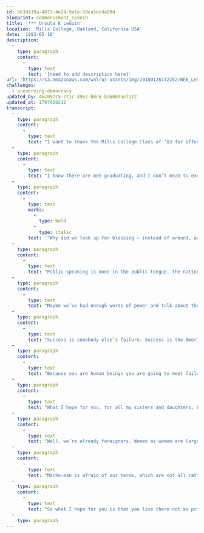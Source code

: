 ```yaml
---
id: b63d419a-4073-4e24-9a1e-59ea5ecd489d
blueprint: commencement_speech
title: '*** Ursula K LeGuin'
location: 'Mills College, Oakland, California USA'
date: '1983-05-18'
description:
  -
    type: paragraph
    content:
      -
        type: text
        text: '[need to add description here]'
url: 'https://s3.amazonaws.com/walrus-assets/img/20180126132252/WEB_LeGuin_Art.jpg'
challenges:
  - preserving-democracy
updated_by: 46c097c5-771c-49e2-b8c6-ba6009ae7172
updated_at: 1707920212
transcript:
  -
    type: paragraph
    content:
      -
        type: text
        text: "I want to thank the Mills College Class of ‘83 for offering me a rare chance: to speak aloud in public in the language of\_women."
  -
    type: paragraph
    content:
      -
        type: text
        text: "I know there are men graduating, and I don’t mean to exclude them, far from it. There is a Greek tragedy where the Greek says to the foreigner, “If you don’t understand Greek, please signify by nodding.” Anyhow, commencements are usually operated under the unspoken agreement that everybody graduating is either male or ought to be. That’s why we are all wearing these twelfth-century dresses that look so great on men and make women look either like a mushroom or a pregnant stork. Intellectual tradition is\_male."
  -
    type: paragraph
    content:
      -
        type: text
        marks:
          -
            type: bold
          -
            type: italic
        text: '“Why did we look up for blessing – instead of around, and down? What hope we have lies there. Not in the sky full of orbiting spy-eyes and weaponry, but in the earth we have looked down upon. Not from above, but from below. Not in the light that blinds, but in the dark that nourishes, where human beings grow human souls.”'
  -
    type: paragraph
    content:
      -
        type: text
        text: "Public speaking is done in the public tongue, the national or tribal language; and the language of our tribe is the men’s language. Of course women learn it. We’re not dumb. If you can tell Margaret Thatcher from Ronald Reagan, or Indira Gandhi from General Somoza, by anything they say, tell me how. This is a man’s world, so it talks a man’s language. The words are all words of power. You’ve come a long way, baby, but no way is long enough. You can’t even get there by selling yourself out: because there is theirs, not\_yours."
  -
    type: paragraph
    content:
      -
        type: text
        text: "Maybe we’ve had enough words of power and talk about the battle of life. Maybe we need some words of weakness. Instead of saying now that I hope you will all go forth from this ivory tower of college into the Real World and forge a triumphant career or at least help your husband to and keep our country strong and be a success in everything – instead of talking about power, what if I talked like a woman right here in public? It won’t sound right. It’s going to sound terrible. What if I said what I hope for you is first, if – only if – you want kids, I hope you have them. Not hordes of them. A couple, enough. I hope they’re beautiful. I hope you and they have enough to eat, and a place to be warm and clean in, and friends, and work you like doing. Well, is that what you went to college for? Is that all? What about\_success?"
  -
    type: paragraph
    content:
      -
        type: text
        text: "Success is somebody else’s failure. Success is the American Dream we can keep dreaming because most people in most places, including thirty million of ourselves, live wide awake in the terrible reality of poverty. No, I do not wish you success. I don’t even want to talk about it. I want to talk about\_failure."
  -
    type: paragraph
    content:
      -
        type: text
        text: "Because you are human beings you are going to meet failure. You are going to meet disappointment, injustice, betrayal, and irreparable loss. You will find you’re weak where you thought yourself strong. You’ll work for possessions and then find they possess you. You will find yourself – as I know you already have – in dark places, alone, and\_afraid."
  -
    type: paragraph
    content:
      -
        type: text
        text: "What I hope for you, for all my sisters and daughters, brothers and sons, is that you will be able to live there, in the dark place. To live in the place that our rationalizing culture of success denies, calling it a place of exile, uninhabitable,\_foreign."
  -
    type: paragraph
    content:
      -
        type: text
        text: "Well, we’re already foreigners. Women as women are largely excluded from, alien to, the self-declared male norms of this society, where human beings are called Man, the only respectable god is male, the only direction is up. So that’s their country; let’s explore our own. I’m not talking about sex; that’s a whole other universe, where every man and woman is on their own. I’m talking about society, the so-called man’s world of institutionalized competition, aggression, violence, authority, and power. If we want to live as women, some separatism is forced upon us: Mills College is a wise embodiment of that separatism. The war-games world wasn’t made by us or for us; we can’t even breathe the air there without masks. And if you put the mask on you’ll have a hard time getting it off. So how about going on doing things our own way, as to some extent you did here at Mills? Not for men and the male power hierarchy – that’s their game. Not against men, either – that’s still playing by their rules. But with any men who are with us: that’s our game. Why should a free woman with a college education either fight Macho-man or serve him? Why should she live her life on his\_terms?"
  -
    type: paragraph
    content:
      -
        type: text
        text: "Macho-man is afraid of our terms, which are not all rational, positive, competitive, etc. And so he has taught us to despise and deny them. In our society, women have lived, and have been despised for living, the whole side of life that includes and takes responsibility for helplessness, weakness, and illness, for the irrational and the irreparable, for all that is obscure, passive, uncontrolled, animal, unclean – the valley of the shadow, the deep, the depths of life. All that the Warrior denies and refuses is left to us and the men who share it with us and therefore, like us, can’t play doctor, only nurse, can’t be warriors, only civilians, can’t be chiefs, only indians. Well, so that is our country. The night side of our country. If there is a day side to it, high sierras, prairies of bright grass, we only know pioneers’ tales about it, we haven’t got there yet. We’re never going to get there by imitating Macho-man. We are only going to get there by going our own way, by living there, by living through the night in our own\_country."
  -
    type: paragraph
    content:
      -
        type: text
        text: "So what I hope for you is that you live there not as prisoners, ashamed of being women, consenting captives of a psychopathic social system, but as natives. That you will be at home there, keep house there, be your own mistress, with a room of your own. That you will do your work there, whatever you’re good at, art or science or tech or running a company or sweeping under the beds, and when they tell you that it’s second-class work because a woman is doing it, I hope you tell them to go to hell and while they’re going to give you equal pay for equal time. I hope you live without the need to dominate, and without the need to be dominated. I hope you are never victims, but I hope you have no power over other people. And when you fail, and are defeated, and in pain, and in the dark, then I hope you will remember that darkness is your country, where you live, where no wars are fought and no wars are won, but where the future is. Our roots are in the dark; the earth is our country. Why did we look up for blessing – instead of around, and down? What hope we have lies there. Not in the sky full of orbiting spy-eyes and weaponry, but in the earth we have looked down upon. Not from above, but from below. Not in the light that blinds, but in the dark that nourishes, where human beings grow human\_souls."
  -
    type: paragraph
---
```

